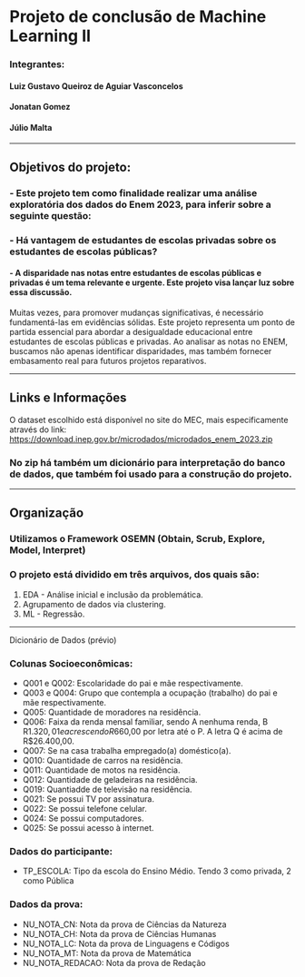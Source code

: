# Projeto de conclusão de Machine Learning II
### Integrantes:
#### Luiz Gustavo Queiroz de Aguiar Vasconcelos
#### Jonatan Gomez
#### Júlio Malta
--- 
## Objetivos do projeto:
### - Este projeto tem como finalidade realizar uma análise exploratória  dos dados do **Enem 2023**, para inferir sobre a seguinte questão:
### - Há vantagem de estudantes de escolas privadas sobre os estudantes de escolas públicas?
#### - A disparidade nas notas entre estudantes de escolas públicas e privadas é um tema relevante e urgente. Este projeto visa lançar luz sobre essa discussão.
Muitas vezes, para promover mudanças significativas, é necessário fundamentá-las em evidências sólidas. Este projeto representa um ponto de partida essencial para abordar a desigualdade educacional entre estudantes de escolas públicas e privadas. Ao analisar as notas no ENEM, buscamos não apenas identificar disparidades, mas também fornecer embasamento real para futuros projetos reparativos.

---
## Links e Informações 
O dataset escolhido está disponível no site do MEC, mais especificamente através do link: https://download.inep.gov.br/microdados/microdados_enem_2023.zip

### No zip há também um dicionário para interpretação do banco de dados, que também foi usado para a construção do projeto.

--- 
## Organização
### Utilizamos o Framework **OSEMN** (Obtain, Scrub, Explore, Model, Interpret)
### O projeto está dividido em três arquivos, dos quais são:
1. EDA - Análise inicial e inclusão da problemática.
2. Agrupamento de dados via clustering.
3. ML - Regressão.
   
---

Dicionário de Dados (prévio)
### Colunas Socioeconômicas:
- Q001 e Q002: Escolaridade do pai e mãe respectivamente.
- Q003 e Q004: Grupo que contempla a ocupação (trabalho) do pai e mãe respectivamente.
- Q005: Quantidade de moradores na residência.
- Q006: Faixa da renda mensal familiar, sendo A nenhuma renda, B R$1.320,01 e acrescendo R$660,00 por letra até o P. A letra Q é acima de R$26.400,00.
- Q007: Se na casa trabalha empregado(a) doméstico(a).
- Q010: Quantidade de carros na residência.
- Q011: Quantidade de motos na residência.
- Q012: Quantidade de geladeiras na residência.
- Q019: Quantiadde de televisão na residência.
- Q021: Se possui TV por assinatura.
- Q022: Se possui telefone celular.
- Q024: Se possui computadores.
- Q025: Se possui acesso à internet.

### Dados do participante:
- TP_ESCOLA: Tipo da escola do Ensino Médio. Tendo 3 como privada, 2 como Pública

### Dados da prova:
- NU_NOTA_CN: Nota da prova de Ciências da Natureza
- NU_NOTA_CH: Nota da prova de Ciências Humanas
- NU_NOTA_LC: Nota da prova de Linguagens e Códigos
- NU_NOTA_MT: Nota da prova de Matemática
- NU_NOTA_REDACAO: Nota da prova de Redação
